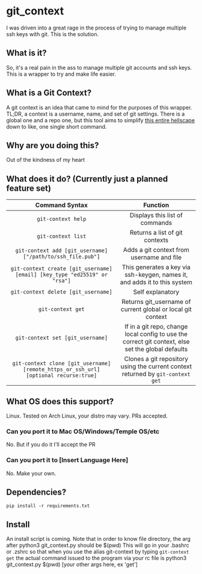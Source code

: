 # git_context

I was driven into a great rage in the process of trying to manage multiple ssh keys with git. This is the solution.

## What is it?

So, it's a real pain in the ass to manage multiple git accounts and ssh keys. This is a wrapper to try and make life easier.

## What is a Git Context?

A git context is an idea that came to mind for the purposes of this wrapper. TL;DR, a context is a username, name, and set of git settings. There is a global one and a repo one, but this tool aims to simplify [this entire hellscape](https://gist.github.com/oanhnn/80a89405ab9023894df7) down to like, one single short command.

## Why are you doing this?

Out of the kindness of my heart

## What does it do? (Currently just a planned feature set)

| Command Syntax | Function |
| :-: | :-: |
| `git-context help` | Displays this list of commands |
| `git-context list` | Returns a list of git contexts |
| `git-context add [git_username] ["/path/to/ssh_file.pub"]` | Adds a git context from username and file |
| `git-context create [git_username] [email] [key_type "ed25519" or "rsa"]` | This generates a key via ssh-keygen, names it, and adds it to this system |
| `git-context delete [git_username]` | Self explanatory |
| `git-context get` | Returns git_username of current global or local git context |
| `git-context set [git_username]` | If in a git repo, change local config to use the correct git context, else set the global defaults |
| `git-context clone [git_username] [remote_https_or_ssh_url] [optional recurse:true]` | Clones a git repository using the current context returned by `git-context get` |

## What OS does this support?

Linux. Tested on Arch Linux, your distro may vary. PRs accepted.

### Can you port it to Mac OS/Windows/Temple OS/etc

No. But if you do it I'll accept the PR

### Can you port it to [Insert Language Here]

No. Make your own.

## Dependencies?

```pip install -r requirements.txt```

## Install

An install script is coming. Note that in order to know file directory, the arg after python3 git_context.py should be $(pwd)
This will go in your .bashrc or .zshrc so that when you use the alias git-context by typing `git-context get` the actual command issued to the program via your rc file is python3 git_context.py $(pwd) [your other args here, ex 'get']
